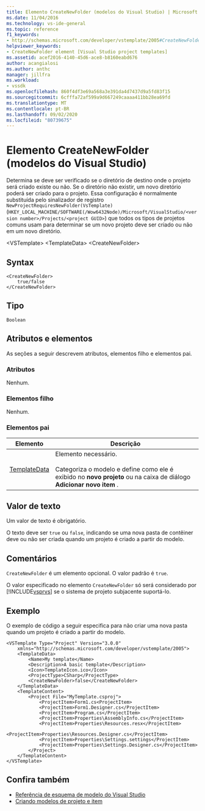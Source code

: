 ```yaml
---
title: Elemento CreateNewFolder (modelos do Visual Studio) | Microsoft Docs
ms.date: 11/04/2016
ms.technology: vs-ide-general
ms.topic: reference
f1_keywords:
- http://schemas.microsoft.com/developer/vstemplate/2005#CreateNewFolder
helpviewer_keywords:
- CreateNewFolder element [Visual Studio project templates]
ms.assetid: acef2016-4140-45d6-ace8-b8160eabd676
author: acangialosi
ms.author: anthc
manager: jillfra
ms.workload:
- vssdk
ms.openlocfilehash: 860f4df3e69a568a3e391da4d7437d9a5fd83f15
ms.sourcegitcommit: 6cfffa72af599a9d667249caaaa411bb28ea69fd
ms.translationtype: MT
ms.contentlocale: pt-BR
ms.lasthandoff: 09/02/2020
ms.locfileid: "80739675"
---
```

# <a name="createnewfolder-element-visual-studio-templates"></a>Elemento CreateNewFolder (modelos do Visual Studio)
Determina se deve ser verificado se o diretório de destino onde o projeto será criado existe ou não. Se o diretório não existir, um novo diretório poderá ser criado para o projeto. Essa configuração é normalmente substituída pelo sinalizador de registro `NewProjectRequiresNewFolder(VsTemplate)` (`HKEY_LOCAL_MACHINE/SOFTWARE(/Wow6432Node)/Microsoft/VisualStudio/<version number>/Projects/<project GUID>`) que todos os tipos de projetos comuns usam para determinar se um novo projeto deve ser criado ou não em um novo diretório.

 \<VSTemplate> \<TemplateData>
 \<CreateNewFolder>

## <a name="syntax"></a>Syntax

```
<CreateNewFolder>
    true/false
</CreateNewFolder>
```

## <a name="type"></a>Tipo
 `Boolean`

## <a name="attributes-and-elements"></a>Atributos e elementos
 As seções a seguir descrevem atributos, elementos filho e elementos pai.

### <a name="attributes"></a>Atributos
 Nenhum.

### <a name="child-elements"></a>Elementos filho
 Nenhum.

### <a name="parent-elements"></a>Elementos pai

|Elemento|Descrição|
|-------------|-----------------|
|[TemplateData](../extensibility/templatedata-element-visual-studio-templates.md)|Elemento necessário.<br /><br /> Categoriza o modelo e define como ele é exibido no **novo projeto** ou na caixa de diálogo **Adicionar novo item** .|

## <a name="text-value"></a>Valor de texto
 Um valor de texto é obrigatório.

 O texto deve ser `true` ou `false`, indicando se uma nova pasta de contêiner deve ou não ser criada quando um projeto é criado a partir do modelo.

## <a name="remarks"></a>Comentários
 `CreateNewFolder` é um elemento opcional. O valor padrão é `true`.

 O valor especificado no elemento `CreateNewFolder` só será considerado por [!INCLUDE[vsprvs](../code-quality/includes/vsprvs_md.md)] se o sistema de projeto subjacente suportá-lo.

## <a name="example"></a>Exemplo
 O exemplo de código a seguir especifica para não criar uma nova pasta quando um projeto é criado a partir do modelo.

```
<VSTemplate Type="Project" Version="3.0.0"
    xmlns="http://schemas.microsoft.com/developer/vstemplate/2005">
    <TemplateData>
        <Name>My template</Name>
        <Description>A basic template</Description>
        <Icon>TemplateIcon.ico</Icon>
        <ProjectType>CSharp</ProjectType>
        <CreateNewFolder>false</CreateNewFolder>
    </TemplateData>
    <TemplateContent>
        <Project File="MyTemplate.csproj">
            <ProjectItem>Form1.cs<ProjectItem>
            <ProjectItem>Form1.Designer.cs</ProjectItem>
            <ProjectItem>Program.cs</ProjectItem>
            <ProjectItem>Properties\AssemblyInfo.cs</ProjectItem>
            <ProjectItem>Properties\Resources.resx</ProjectItem>
            <ProjectItem>Properties\Resources.Designer.cs</ProjectItem>
            <ProjectItem>Properties\Settings.settings</ProjectItem>
            <ProjectItem>Properties\Settings.Designer.cs</ProjectItem>
        </Project>
    </TemplateContent>
</VSTemplate>
```

## <a name="see-also"></a>Confira também
- [Referência de esquema de modelo do Visual Studio](../extensibility/visual-studio-template-schema-reference.md)
- [Criando modelos de projeto e item](../ide/creating-project-and-item-templates.md)
